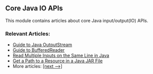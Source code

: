 ## Core Java IO APIs

This module contains articles about core Java input/output(IO) APIs.

### Relevant Articles:
- [Guide to Java OutputStream](https://www.baeldung.com/java-outputstream)
- [Guide to BufferedReader](https://www.baeldung.com/java-buffered-reader)
- [Read Multiple Inputs on the Same Line in Java](https://www.baeldung.com/java-read-multiple-inputs-same-line)
- [Get a Path to a Resource in a Java JAR File](https://www.baeldung.com/java-get-path-resource-jar)
- More articles: [[next -->]](../core-java-io-apis-2)